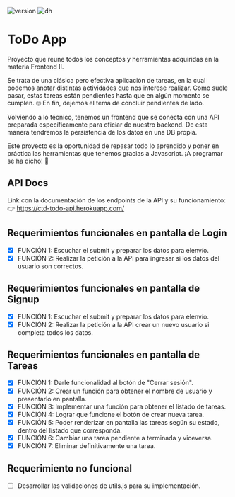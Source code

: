 ![version](https://img.shields.io/badge/Version-04.2022-green)
![dh](https://img.shields.io/badge/Materia-Frontend%20II-blue)

# ToDo App
Proyecto que reune todos los conceptos y herramientas adquiridas en la materia Frontend II.

Se trata de una clásica pero efectiva aplicación de tareas, en la cual podemos anotar distintas actividades que nos interese realizar. Como suele pasar, estas tareas están pendientes hasta que en algún momento se cumplen. 🙄 En fin, dejemos el tema de concluir pendientes de lado.

Volviendo a lo técnico, tenemos un frontend que se conecta con una API preparada específicamente para oficiar de nuestro backend. De esta manera tendremos la persistencia de los datos en una DB propia.

Este proyecto es la oportunidad de repasar todo lo aprendido y poner en práctica las herramientas que tenemos gracias a Javascript. ¡A programar se ha dicho! 🚀

## API Docs
Link con la documentación de los endpoints de la API y su funcionamiento:
👉 https://ctd-todo-api.herokuapp.com/
    

## Requerimientos funcionales en pantalla de Login
- [x] FUNCIÓN 1: Escuchar el submit y preparar los datos para elenvío.
- [x] FUNCIÓN 2: Realizar la petición a la API para ingresar si los datos del usuario son correctos.

## Requerimientos funcionales en pantalla de Signup
- [x] FUNCIÓN 1: Escuchar el submit y preparar los datos para elenvío.
- [x] FUNCIÓN 2: Realizar la petición a la API crear un nuevo usuario si completa todos los datos.

## Requerimientos funcionales en pantalla de Tareas
- [x] FUNCIÓN 1: Darle funcionalidad al botón de "Cerrar sesión".
- [x] FUNCIÓN 2: Crear un función para obtener el nombre de usuario y presentarlo en pantalla.
- [x] FUNCIÓN 3: Implementar una función para obtener el listado de tareas.
- [x] FUNCIÓN 4: Lograr que funcione el botón de crear nueva tarea.
- [x] FUNCIÓN 5: Poder renderizar en pantalla las tareas según su estado, dentro del listado que corresponda.
- [x] FUNCIÓN 6: Cambiar una tarea pendiente a terminada y viceversa.
- [x] FUNCIÓN 7: Eliminar definitivamente una tarea.

## Requerimiento no funcional
- [ ] Desarrollar las validaciones de utils.js para su implementación.